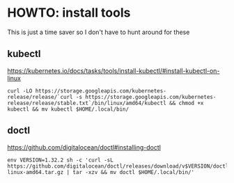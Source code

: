 # HOWTO: install tools

This is just a time saver so I don't have to hunt around for these

## kubectl

https://kubernetes.io/docs/tasks/tools/install-kubectl/#install-kubectl-on-linux

```
curl -LO https://storage.googleapis.com/kubernetes-release/release/`curl -s https://storage.googleapis.com/kubernetes-release/release/stable.txt`/bin/linux/amd64/kubectl && chmod +x kubectl && mv kubectl $HOME/.local/bin/
```

## doctl

https://github.com/digitalocean/doctl#installing-doctl

```
env VERSION=1.32.2 sh -c 'curl -sL https://github.com/digitalocean/doctl/releases/download/v$VERSION/doctl-$VERSION-linux-amd64.tar.gz | tar -xzv && mv doctl $HOME/.local/bin/'
